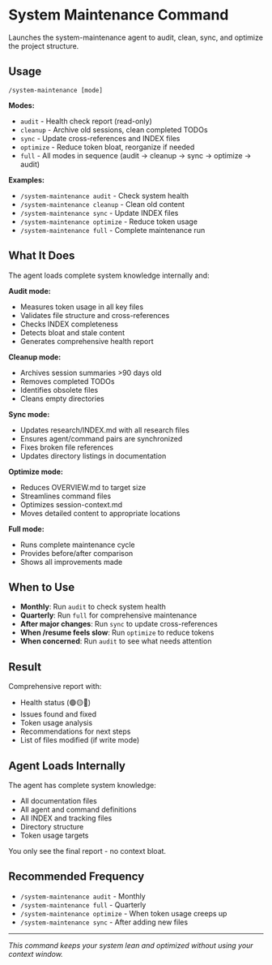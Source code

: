 # System Maintenance Command

Launches the system-maintenance agent to audit, clean, sync, and optimize the project structure.

## Usage

`/system-maintenance [mode]`

**Modes:**
- `audit` - Health check report (read-only)
- `cleanup` - Archive old sessions, clean completed TODOs
- `sync` - Update cross-references and INDEX files
- `optimize` - Reduce token bloat, reorganize if needed
- `full` - All modes in sequence (audit → cleanup → sync → optimize → audit)

**Examples:**
- `/system-maintenance audit` - Check system health
- `/system-maintenance cleanup` - Clean old content
- `/system-maintenance sync` - Update INDEX files
- `/system-maintenance optimize` - Reduce token usage
- `/system-maintenance full` - Complete maintenance run

## What It Does

The agent loads complete system knowledge internally and:

**Audit mode:**
- Measures token usage in all key files
- Validates file structure and cross-references
- Checks INDEX completeness
- Detects bloat and stale content
- Generates comprehensive health report

**Cleanup mode:**
- Archives session summaries >90 days old
- Removes completed TODOs
- Identifies obsolete files
- Cleans empty directories

**Sync mode:**
- Updates research/INDEX.md with all research files
- Ensures agent/command pairs are synchronized
- Fixes broken file references
- Updates directory listings in documentation

**Optimize mode:**
- Reduces OVERVIEW.md to target size
- Streamlines command files
- Optimizes session-context.md
- Moves detailed content to appropriate locations

**Full mode:**
- Runs complete maintenance cycle
- Provides before/after comparison
- Shows all improvements made

## When to Use

- **Monthly**: Run `audit` to check system health
- **Quarterly**: Run `full` for comprehensive maintenance
- **After major changes**: Run `sync` to update cross-references
- **When /resume feels slow**: Run `optimize` to reduce tokens
- **When concerned**: Run `audit` to see what needs attention

## Result

Comprehensive report with:
- Health status (🟢🟡🔴)
- Issues found and fixed
- Token usage analysis
- Recommendations for next steps
- List of files modified (if write mode)

## Agent Loads Internally

The agent has complete system knowledge:
- All documentation files
- All agent and command definitions
- All INDEX and tracking files
- Directory structure
- Token usage targets

You only see the final report - no context bloat.

## Recommended Frequency

- `/system-maintenance audit` - Monthly
- `/system-maintenance full` - Quarterly
- `/system-maintenance optimize` - When token usage creeps up
- `/system-maintenance sync` - After adding new files

---

*This command keeps your system lean and optimized without using your context window.*
